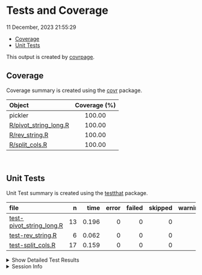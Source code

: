 Tests and Coverage
================
11 December, 2023 21:55:29

- [Coverage](#coverage)
- [Unit Tests](#unit-tests)

This output is created by
[covrpage](https://github.com/yonicd/covrpage).

## Coverage

Coverage summary is created using the
[covr](https://github.com/r-lib/covr) package.

| Object                                                                    | Coverage (%) |
|:--------------------------------------------------------------------------|:------------:|
| pickler                                                                   |    100.00    |
| [R/pivot_string_long.R](../R/pivot_string_long.R)                         |    100.00    |
| [R/rev_string.R](../R/rev_string.R)                                       |    100.00    |
| [R/split_cols.R](../R/split_cols.R)                                       |    100.00    |

<br>

## Unit Tests

Unit Test summary is created using the
[testthat](https://github.com/r-lib/testthat) package.

| file                                                          |   n |  time | error | failed | skipped | warning |
|:--------------------------------------------------------------|----:|------:|------:|-------:|--------:|--------:|
| [test-pivot_string_long.R](testthat/test-pivot_string_long.R) |  13 | 0.196 |     0 |      0 |       0 |       0 |
| [test-rev_string.R](testthat/test-rev_string.R)               |   6 | 0.062 |     0 |      0 |       0 |       0 |
| [test-split_cols.R](testthat/test-split_cols.R)               |  17 | 0.159 |     0 |      0 |       0 |       0 |

<details closed>
<summary>
Show Detailed Test Results
</summary>

| file                                                              | context           | test                                          | status |   n | time |
|:------------------------------------------------------------------|:------------------|:----------------------------------------------|:-------|----:|-----:|
| [test-pivot_string_long.R](testthat/test-pivot_string_long.R#L17) | pivot_string_long | Feature: Pivot Single String into Long Format |        |     |      |

As a user, I want to pivot a single string into a long-format data.frame
based on a separator So that I can analyze each unique item in the
string separately.: Scenario 1: Pivot a single string using a default
separator Given a single string ‘a-b-c’ And a default separator:
\[^\[:alnum:\]\]+ When I call the pivot_string_long() function with this
string Then pivot_string_long() should return a data.frame with
‘unique_items’ and ‘string’ columns And the data.frame should contain
each unique item from the string And the ‘string’ column should contain
the original string for each unique item \|PASS \| 5\| 0.104\|
\|[test-pivot_string_long.R](testthat/test-pivot_string_long.R#L34)\|pivot_string_long
\|Feature: Pivot Single String into Long Format As a user, I want to
pivot a single string into a long-format data.frame based on a separator
So that I can analyze each unique item in the string separately.:
Scenario 2: Pivot multiple strings using a default separator Given a
vector of strings: c(‘a-b-c’, ‘d-e-f’) And a default separator
\[^\[:alnum:\]\]+ When I call the pivot_string_long() function with
these strings Then pivot_string_long() should return a combined
data.frame for all strings And each unique item from each string should
be in the ‘unique_items’ column And the corresponding original strings
should be in the ‘string’ column \|PASS \| 4\| 0.039\|
\|[test-pivot_string_long.R](testthat/test-pivot_string_long.R#L50)\|pivot_string_long
\|Feature: Pivot Single String into Long Format As a user, I want to
pivot a single string into a long-format data.frame based on a separator
So that I can analyze each unique item in the string separately.:
Scenario 3: Pivot a string using a custom separator Given a single
string ‘a1b2c’ And a custom separator ‘ When I call pivot_string_long()
with this string and separator Then the returned data.frame should
contain the unique items split by the custom separator And the ’string’
column should contain the original string for each unique item \|PASS \|
3\| 0.025\|
\|[test-pivot_string_long.R](testthat/test-pivot_string_long.R#L64_L65)\|pivot_string_long
\|Feature: Pivot Single String into Long Format As a user, I want to
pivot a single string into a long-format data.frame based on a separator
So that I can analyze each unique item in the string separately.:
Scenario 4: Provide an error message when an invalid separator is used
Given a single string ‘a-b-c’ And an invalid separator ’(\*)’ When I
call the pivot_string_long() function with this string and separator
Then the returned error should be ‘invalid regular expression’ \|PASS \|
1\| 0.028\|
\|[test-rev_string.R](testthat/test-rev_string.R#L12)\|rev_string
\|Scenario 1a: Reverse a simple string ‘hello’ Given a string ‘hello’
When I use the rev_string() function Then the output should be ‘olleh’
\|PASS \| 1\| 0.010\|
\|[test-rev_string.R](testthat/test-rev_string.R#L26)\|rev_string
\|Scenario 2a: Reverse another simple string ‘goodbye’ Given a string
‘goodbye’’ When I use the rev_string() function Then the output should
be ‘eybdoog’ \|PASS \| 1\| 0.011\|
\|[test-rev_string.R](testthat/test-rev_string.R#L41)\|rev_string
\|Feature: 1b Reverse a Mixed Case String As a user, I want to reverse
the characters in a string So that I can have the string displayed in
reverse order.: Scenario: Reverse a mixed case string ‘HeLlO’ Given a
string ‘HeLlO’ When I use the rev_string() function Then the output
should be ‘OlLeH’ \|PASS \| 1\| 0.011\|
\|[test-rev_string.R](testthat/test-rev_string.R#L55)\|rev_string
\|Feature: 2b: Reverse Another Mixed Case String As a user, I want to
reverse the characters in a string So that I can have the string
displayed in reverse order.: Scenario: Reverse another mixed case string
‘gOoDbYe’ Given a string ‘gOoDbYe’ When I use the rev_string() function
Then the output should be ‘eYbDoOg’ \|PASS \| 1\| 0.010\|
\|[test-rev_string.R](testthat/test-rev_string.R#L66)\|rev_string
\|Feature 3a: Reverse an Already Reversed String Scenario: Reverse an
already reversed string ‘OlLeH’ Given a string ‘OlLeH’ When I use the
rev_string() function Then the output should be ‘HeLlO’ \|PASS \| 1\|
0.010\|
\|[test-rev_string.R](testthat/test-rev_string.R#L76)\|rev_string
\|Feature 3b: Reverse a Complex String with Spaces Scenario: Reverse a
complex string with spaces ‘OlLeH eYbDoOg’ Given a string ‘OlLeH
eYbDoOg’ When I use the rev_string function Then the output should be
‘gOoDbYe HeLlO’ \|PASS \| 1\| 0.010\|
\|[test-split_cols.R](testthat/test-split_cols.R#L19)\|split_cols
\|Feature: Splitting Columns in data.frame As a data analyst, I want to
split a specified column into multiple columns based on a pattern So
that I can analyze the separated data more effectively.: Scenario A:
Split a column using the default pattern and prefix Given a data.frame
with a specific column And a default pattern ‘\[^\[:alnum:\]\]+’ And a
default column prefix ‘col’ When I call the split_cols() function on
this column Then the column should be split into multiple columns based
on the pattern And each new column should have the ‘col’ prefix followed
by a sequence number And the new columns should be appended to the
original data.frame \|PASS \| 5\| 0.043\|
\|[test-split_cols.R](testthat/test-split_cols.R#L38)\|split_cols
\|Feature: Splitting Columns in data.frame As a data analyst, I want to
split a specified column into multiple columns based on a pattern So
that I can analyze the separated data more effectively.: Scenario B:
Split a column in a data.frame using a custom pattern Given a data.frame
with a specific column And a custom pattern specified by the user When I
call the split_cols() function on this column with the custom pattern
Then the column should be split into multiple columns based on the
custom pattern And each new column should be prefixed with ‘col’
followed by a sequence number And the new columns should be appended to
the original data.frame \|PASS \| 5\| 0.043\|
\|[test-split_cols.R](testthat/test-split_cols.R#L56)\|split_cols
\|Feature: Splitting Columns in data.frame As a data analyst, I want to
split a specified column into multiple columns based on a pattern So
that I can analyze the separated data more effectively.: Scenario C:
Split a column in a data.frame using a custom column prefix Given a
data.frame with a specific column And a custom column prefix specified
by the user When I call the split_cols() function on this column with
the custom prefix Then the column should be split into multiple columns
based on the default pattern And each new column have the custom prefix
followed by a sequence number And the new columns should be appended to
the original data.frame \|PASS \| 5\| 0.036\|
\|[test-split_cols.R](testthat/test-split_cols.R#L69_L70)\|split_cols
\|Feature: Splitting Columns in data.frame As a data analyst, I want to
split a specified column into multiple columns based on a pattern So
that I can analyze the separated data more effectively.: Scenario D:
Provide an error message when the input data is not a data frame Given a
non-data frame input When I call the split_cols() function Then
split_cols() should returned an error \|PASS \| 1\| 0.022\|
\|[test-split_cols.R](testthat/test-split_cols.R#L79_L80)\|split_cols
\|Feature: Splitting Columns in data.frame As a data analyst, I want to
split a specified column into multiple columns based on a pattern So
that I can analyze the separated data more effectively.: Scenario E:
Provide an error message when the specified column is not in the
data.frame Given a data.frame without a specified column When I call the
split_cols() function with this column name Then split_cols() should
returned an error \|PASS \| 1\| 0.015\|

</details>
<details>
<summary>
Session Info
</summary>

| Field    | Value                          |
|:---------|:-------------------------------|
| Version  | R version 4.3.1 (2023-06-16)   |
| Platform | x86_64-apple-darwin20 (64-bit) |
| Running  | macOS Sonoma 14.1.2            |
| Language | en_US                          |
| Timezone | America/Phoenix                |

| Package  | Version    |
|:---------|:-----------|
| testthat | 3.2.1.9000 |
| covr     | 3.6.4      |
| covrpage | 0.2        |

</details>
<!--- Final Status : pass --->
